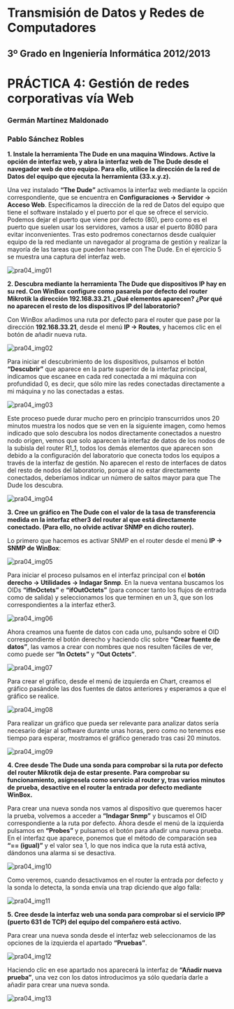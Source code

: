 Transmisión de Datos y Redes de Computadores
============================================
3º Grado en Ingeniería Informática 2012/2013
--------------------------------------------


# PRÁCTICA 4: Gestión de redes corporativas vía Web
### Germán Martínez Maldonado
### Pablo Sánchez Robles

**1. Instale la herramienta The Dude en una maquina Windows. Active la opción de interfaz web, y abra la interfaz web de The Dude desde el navegador web de otro equipo. Para ello, utilice la dirección de la red de Datos del equipo que ejecuta la herramienta (33.x.y.z).**

Una vez instalado **“The Dude”** activamos la interfaz web mediante la opción correspondiente, que se encuentra en **Configuraciones -> Servidor -> Acceso Web**. Especificamos la dirección de la red de Datos del equipo que tiene el software instalado y el puerto por el que se ofrece el servicio. Podemos dejar el puerto que viene por defecto (80), pero como es el puerto que suelen usar los servidores, vamos a usar el puerto 8080 para evitar inconvenientes. Tras esto podremos conectarnos desde cualquier equipo de la red mediante un navegador al programa de gestión y realizar la mayoría de las tareas que pueden hacerse con The Dude. En el ejercicio 5 se muestra una captura del interfaz web.

![pra04_img01](imagenes/pra04_img01.png)


**2. Descubra mediante la herramienta The Dude que  dispositivos IP hay en  su  red. Con WinBox configure como pasarela por defecto del router Mikrotik la dirección 192.168.33.21. ¿Qué elementos aparecen? ¿Por qué no aparecen el resto de los dispositivos IP del laboratorio?**

Con WinBox añadimos una ruta por defecto para el router que pase por la dirección **192.168.33.21**, desde el menú **IP -> Routes**, y hacemos clic en el botón de añadir nueva ruta.

![pra04_img02](imagenes/pra04_img02.png)

Para iniciar el descubrimiento de los dispositivos, pulsamos el botón **“Descubrir”** que aparece en la parte superior de la interfaz principal, indicamos que escanee en cada red conectada a mi máquina con profundidad 0, es decir, que sólo mire las redes conectadas directamente a mi máquina y no las conectadas a estas.

![pra04_img03](imagenes/pra04_img03.png)

Este proceso puede durar mucho pero en principio transcurridos unos 20 minutos muestra los nodos que se ven en la siguiente imagen, como hemos indicado que solo descubra los nodos directamente conectados a nuestro nodo origen, vemos que solo aparecen la interfaz de datos de los nodos de la subisla del router R1_1, todos los demás elementos que aparecen son debido a la configuración del laboratorio que conecta todos los equipos a través de la interfaz de gestión. No aparecen el resto de interfaces de datos del resto de nodos del laboratorio, porque al no estar directamente conectados, deberíamos indicar un número de saltos mayor para que The Dude los descubra.

![pra04_img04](imagenes/pra04_img04.png)


**3. Cree un gráfico en The Dude con el valor de la tasa de transferencia medida en la interfaz ether3 del router al que está directamente conectado. (Para ello, no olvide activar SNMP en dicho router).**

Lo primero que hacemos es activar SNMP en el router desde el menú **IP -> SNMP de WinBox**:

![pra04_img05](imagenes/pra04_img05.png)

Para iniciar el proceso pulsamos en el interfaz principal con el **botón derecho -> Utilidades -> Indagar Snmp**. En la nueva ventana buscamos los OIDs **“ifInOctets”** e **“ifOutOctets”** (para conocer tanto los flujos de entrada como de salida) y seleccionamos los que terminen en un 3, que son los correspondientes a la interfaz ether3. 

![pra04_img06](imagenes/pra04_img06.png)

Ahora creamos una fuente de datos con cada uno, pulsando sobre el OID correspondiente el botón derecho y haciendo clic sobre **“Crear fuente de datos”**, las vamos a crear con nombres que nos resulten fáciles de ver, como puede ser **“In Octets”** y **“Out Octets”**.
	
![pra04_img07](imagenes/pra04_img07.png)

Para crear el gráfico, desde el menú de izquierda en Chart, creamos el gráfico pasándole las dos fuentes de datos anteriores y esperamos a que el gráfico se realice. 

![pra04_img08](imagenes/pra04_img08.png)

Para realizar un gráfico que pueda ser relevante para analizar datos sería necesario dejar al software durante unas horas, pero como no tenemos ese tiempo para esperar, mostramos el gráfico generado tras casi 20 minutos.

![pra04_img09](imagenes/pra04_img09.png)


**4. Cree desde The Dude una sonda para comprobar si la ruta por defecto del router Mikrotik deja de estar presente. Para  comprobar su funcionamiento, asígnesela como  servicio  al router y, tras varios minutos de prueba, desactive en el router la entrada por defecto mediante WinBox.**

Para crear una nueva sonda nos vamos al dispositivo que queremos hacer la prueba, volvemos a acceder a **“Indagar Snmp”** y buscamos el OID correspondiente a la ruta por defecto. Ahora desde el menú de la izquierda pulsamos en **“Probes”** y pulsamos el botón para añadir una nueva prueba. En el interfaz que aparece, ponemos que el método de comparación sea **“== (igual)”** y el valor sea 1, lo que nos indica que la ruta está activa, dándonos una alarma si se desactiva.

![pra04_img10](imagenes/pra04_img10.png)

Como veremos, cuando desactivamos en el router la entrada por defecto y la sonda lo detecta, la sonda envía una trap diciendo que algo falla:

![pra04_img11](imagenes/pra04_img11.png)


**5. Cree desde la interfaz web una sonda para comprobar si el servicio IPP (puerto 631 de TCP) del equipo del compañero está activo.**

Para crear una nueva sonda desde el interfaz web seleccionamos de las opciones de la izquierda el apartado **“Pruebas”**. 

![pra04_img12](imagenes/pra04_img12.png)

Haciendo clic en ese apartado nos aparecerá la interfaz de **“Añadir nueva prueba”**, una vez con los datos introducimos ya sólo quedaría darle a añadir para crear una nueva sonda.

![pra04_img13](imagenes/pra04_img13.png)

